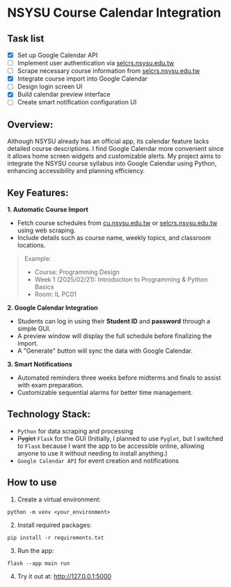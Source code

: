 # NSYSU Course Calendar Integration

## Task list
- [x] Set up Google Calendar API
- [ ] Implement user authentication via [selcrs.nsysu.edu.tw](https://selcrs.nsysu.edu.tw)
- [ ] Scrape necessary course information from [selcrs.nsysu.edu.tw](https://selcrs.nsysu.edu.tw)
- [x] Integrate course import into Google Calendar
- [ ] Design login screen UI
- [x] Build calendar preview interface
- [ ] Create smart notification configuration UI

## Overview:
Although NSYSU already has an official app, its calendar feature lacks detailed course descriptions. I find Google Calendar more convenient since it allows home screen widgets and customizable alerts. My project aims to integrate the NSYSU course syllabus into Google Calendar using Python, enhancing accessibility and planning efficiency.

## Key Features:
**1.	Automatic Course Import**

-	Fetch course schedules from [cu.nsysu.edu.tw](https://cu.nsysu.edu.tw) or [selcrs.nsysu.edu.tw](https://selcrs.nsysu.edu.tw) using web scraping.
-	Include details such as course name, weekly topics, and classroom locations.

> Example:
>	- Course: Programming Design
>	- Week 1 (2025/02/21): Introduction to Programming & Python Basics
>	- Room: IL PC01

**2.	Google Calendar Integration**

-	Students can log in using their **Student ID** and **password** through a simple GUI.
-	A preview window will display the full schedule before finalizing the import.
-	A "Generate" button will sync the data with Google Calendar.

**3.	Smart Notifications**

-	Automated reminders three weeks before midterms and finals to assist with exam preparation.
-	Customizable sequential alarms for better time management.

## Technology Stack:
-	`Python` for data scraping and processing
-	~~Pyglet~~ `Flask` for the GUI (Initially, I planned to use `Pyglet`, but I switched to `Flask` because I want the app to be accessible online, allowing anyone to use it without needing to install anything.)
-	`Google Calendar API` for event creation and notifications

## How to use
1. Create a virtual environment:
```
python -m venv <your_environment>
```
2. Install required packages:
```
pip install -r requirements.txt
```
3. Run the app:
```
flask --app main run
```
4. Try it out at: http://127.0.0.1:5000
